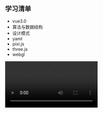 ## 学习清单
- vue3.0
- 算法与数据结构
- 设计模式
- yaml
- pixi.js
- three.js
- webgl

<ClientOnly>
<Video src="//player.bilibili.com/player.html?aid=92987568&bvid=BV1iE411E7sa&cid=158758069&page=1"></Video>
</ClientOnly>